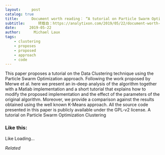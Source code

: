 ```yaml
---
layout:     post
catalog: true
title:      Document worth reading： “A tutorial on Particle Swarm Optimization Clustering”
subtitle:      转载自：https://analytixon.com/2019/05/22/document-worth-reading-a-tutorial-on-particle-swarm-optimization-clustering/
date:      2019-05-22
author:      Michael Laux
tags:
    - clustering
    - proposes
    - proposed
    - approach
    - code
---
```


This paper proposes a tutorial on the Data Clustering technique using the Particle Swarm Optimization approach. Following the work proposed by Merwe et al. here we present an in-deep analysis of the algorithm together with a Matlab implementation and a short tutorial that explains how to modify the proposed implementation and the effect of the parameters of the original algorithm. Moreover, we provide a comparison against the results obtained using the well known K-Means approach. All the source code presented in this paper is publicly available under the GPL-v2 license. A tutorial on Particle Swarm Optimization Clustering





### Like this:

Like Loading...


*Related*

